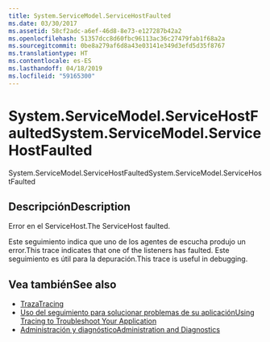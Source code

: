 ```yaml
---
title: System.ServiceModel.ServiceHostFaulted
ms.date: 03/30/2017
ms.assetid: 58cf2adc-a6ef-46d8-8e73-e127287b42a2
ms.openlocfilehash: 51357dcc8d60fbc96113ac36c27479fab1f68a2a
ms.sourcegitcommit: 0be8a279af6d8a43e03141e349d3efd5d35f8767
ms.translationtype: HT
ms.contentlocale: es-ES
ms.lasthandoff: 04/18/2019
ms.locfileid: "59165300"
---
```

# <a name="systemservicemodelservicehostfaulted"></a><span data-ttu-id="af75c-102">System.ServiceModel.ServiceHostFaulted</span><span class="sxs-lookup"><span data-stu-id="af75c-102">System.ServiceModel.ServiceHostFaulted</span></span>
<span data-ttu-id="af75c-103">System.ServiceModel.ServiceHostFaulted</span><span class="sxs-lookup"><span data-stu-id="af75c-103">System.ServiceModel.ServiceHostFaulted</span></span>  
  
## <a name="description"></a><span data-ttu-id="af75c-104">Descripción</span><span class="sxs-lookup"><span data-stu-id="af75c-104">Description</span></span>  
 <span data-ttu-id="af75c-105">Error en el ServiceHost.</span><span class="sxs-lookup"><span data-stu-id="af75c-105">The ServiceHost faulted.</span></span>  
  
 <span data-ttu-id="af75c-106">Este seguimiento indica que uno de los agentes de escucha produjo un error.</span><span class="sxs-lookup"><span data-stu-id="af75c-106">This trace indicates that one of the listeners has faulted.</span></span> <span data-ttu-id="af75c-107">Este seguimiento es útil para la depuración.</span><span class="sxs-lookup"><span data-stu-id="af75c-107">This trace is useful in debugging.</span></span>  
  
## <a name="see-also"></a><span data-ttu-id="af75c-108">Vea también</span><span class="sxs-lookup"><span data-stu-id="af75c-108">See also</span></span>

- [<span data-ttu-id="af75c-109">Traza</span><span class="sxs-lookup"><span data-stu-id="af75c-109">Tracing</span></span>](../../../../../docs/framework/wcf/diagnostics/tracing/index.md)
- [<span data-ttu-id="af75c-110">Uso del seguimiento para solucionar problemas de su aplicación</span><span class="sxs-lookup"><span data-stu-id="af75c-110">Using Tracing to Troubleshoot Your Application</span></span>](../../../../../docs/framework/wcf/diagnostics/tracing/using-tracing-to-troubleshoot-your-application.md)
- [<span data-ttu-id="af75c-111">Administración y diagnóstico</span><span class="sxs-lookup"><span data-stu-id="af75c-111">Administration and Diagnostics</span></span>](../../../../../docs/framework/wcf/diagnostics/index.md)
